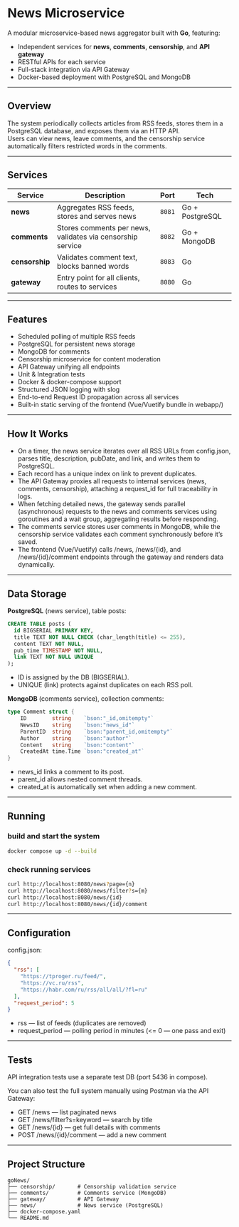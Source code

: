 # News Microservice

A modular microservice-based news aggregator built with **Go**, featuring:
- Independent services for **news**, **comments**, **censorship**, and **API gateway**
- RESTful APIs for each service
- Full-stack integration via API Gateway
- Docker-based deployment with PostgreSQL and MongoDB

---

## Overview

The system periodically collects articles from RSS feeds, stores them in a PostgreSQL database, and exposes them via an HTTP API.  
Users can view news, leave comments, and the censorship service automatically filters restricted words in the comments.

---

## Services

| Service | Description | Port | Tech |
|----------|-------------|------|------|
| **news** | Aggregates RSS feeds, stores and serves news | `8081` | Go + PostgreSQL |
| **comments** | Stores comments per news, validates via censorship service | `8082` | Go + MongoDB |
| **censorship** | Validates comment text, blocks banned words | `8083` | Go |
| **gateway** | Entry point for all clients, routes to services | `8080` | Go |

---

## Features
- Scheduled polling of multiple RSS feeds
- PostgreSQL for persistent news storage
- MongoDB for comments
- Censorship microservice for content moderation
- API Gateway unifying all endpoints
- Unit & Integration tests
- Docker & docker-compose support
- Structured JSON logging with slog
- End-to-end Request ID propagation across all services
- Built-in static serving of the frontend (Vue/Vuetify bundle in webapp/)

---


## How It Works
- On a timer, the news service iterates over all RSS URLs from config.json, parses title, description, pubDate, and link, and writes them to PostgreSQL.
- Each record has a unique index on link to prevent duplicates.
- The API Gateway proxies all requests to internal services (news, comments, censorship), attaching a request_id for full traceability in logs.
- When fetching detailed news, the gateway sends parallel (asynchronous) requests to the news and comments services using goroutines and a wait group, aggregating results before responding.
- The comments service stores user comments in MongoDB, while the censorship service validates each comment synchronously before it’s saved.
- The frontend (Vue/Vuetify) calls /news, /news/{id}, and /news/{id}/comment endpoints through the gateway and renders data dynamically.

---

## Data Storage

**PostgreSQL** (news service), table posts:

```SQL
CREATE TABLE posts (
  id BIGSERIAL PRIMARY KEY,
  title TEXT NOT NULL CHECK (char_length(title) <= 255),
  content TEXT NOT NULL,
  pub_time TIMESTAMP NOT NULL,
  link TEXT NOT NULL UNIQUE
);
```

- ID is assigned by the DB (BIGSERIAL).
- UNIQUE (link) protects against duplicates on each RSS poll.

**MongoDB** (comments service), collection comments:

```go
type Comment struct {
    ID        string    `bson:"_id,omitempty"`
    NewsID    string    `bson:"news_id"`
    ParentID  string    `bson:"parent_id,omitempty"`
    Author    string    `bson:"author"`
    Content   string    `bson:"content"`
    CreatedAt time.Time `bson:"created_at"`
}
```
- news_id links a comment to its post.
- parent_id allows nested comment threads.
- created_at is automatically set when adding a new comment.

---

## Running

### build and start the system

```bash
docker compose up -d --build
```

### check running services

```bash
curl http://localhost:8080/news?page={n}
curl http://localhost:8080/news/filter?s={m}
curl http://localhost:8080/news/{id}
curl http://localhost:8080/news/{id}/comment
```

---

## Configuration

config.json:

```json
{
  "rss": [
    "https://tproger.ru/feed/",
    "https://vc.ru/rss",
    "https://habr.com/ru/rss/all/all/?fl=ru"
  ],
  "request_period": 5
}
```

- rss — list of feeds (duplicates are removed)
- request_period — polling period in minutes (<= 0 — one pass and exit)

---

## Tests

API integration tests use a separate test DB (port 5436 in compose).

You can also test the full system manually using Postman via the API Gateway:
- GET /news — list paginated news
- GET /news/filter?s=keyword — search by title
- GET /news/{id} — get full details with comments
- POST /news/{id}/comment — add a new comment

---

## Project Structure

```
goNews/
├── censorship/       # Censorship validation service
├── comments/         # Comments service (MongoDB)
├── gateway/          # API Gateway
├── news/             # News service (PostgreSQL)
├── docker-compose.yaml
└── README.md
```
